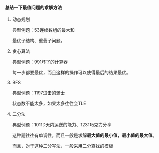 #### 总结一下最值问题的求解方法

1. 动态规划

   典型例题：53连续数组的最大和

   最优子结构、重叠子问题。

2. 贪心算法

   典型例题：991坏了的计算器

   每一步都要最优，而且这样的操作可以使得最后的结果最优。

3. BFS

   典型例题：1197进击的骑士

   状态数不能太多，如果太多往往会TLE

4. 二分法

   典型例题：1011D天内运送的能力、1231巧克力分享

   这种题往往有单调性，而且一般是求解**最大值的最小值，最小值的最大值**。

   而且，对于这种二分写法，一般采用二分查找的模板